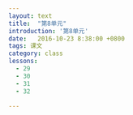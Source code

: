 ```yaml
---
layout: text
title:  "第8单元"
introduction: '第8单元'
date:   2016-10-23 8:38:00 +0800
tags: 课文
category: class
lessons:
  - 29 
  - 30
  - 31
  - 32

---
```


